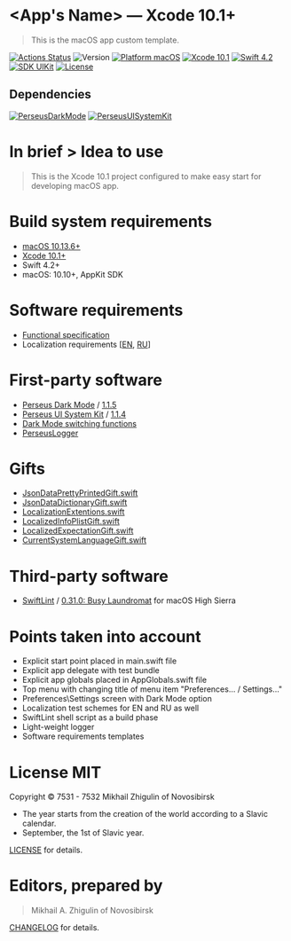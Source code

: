 # <App's Name> — Xcode 10.1+

> This is the macOS app custom template.

[![Actions Status](https://github.com/perseusrealdeal/XcodeTemplateProject/actions/workflows/main.yml/badge.svg)](https://github.com/perseusrealdeal/TheTechnologicalTree/actions)
![Version](https://img.shields.io/badge/Version-0.0.1-green.svg)
[![Platform macOS](https://img.shields.io/badge/Platform-macOS%2010.10+-orange.svg)](https://en.wikipedia.org/wiki/MacOS_version_history)
[![Xcode 10.1](https://img.shields.io/badge/Xcode-10.1+-red.svg)](https://en.wikipedia.org/wiki/Xcode)
[![Swift 4.2](https://img.shields.io/badge/Swift-4.2-orange.svg)](https://docs.swift.org/swift-book/RevisionHistory/RevisionHistory.html)
[![SDK UIKit](https://img.shields.io/badge/SDK-UIKit%20-blueviolet.svg)](https://developer.apple.com/documentation/uikit)
[![License](http://img.shields.io/:License-MIT-blue.svg)](/LICENSE)

## Dependencies

[![PerseusDarkMode](http://img.shields.io/:PerseusDarkMode-1.1.5-green.svg)](https://github.com/perseusrealdeal/PerseusDarkMode/tree/1.1.5)
[![PerseusUISystemKit](http://img.shields.io/:PerseusUISystemKit-1.1.4-green.svg)](https://github.com/perseusrealdeal/PerseusUISystemKit/tree/1.1.4)

# In brief > Idea to use

> This is the Xcode 10.1 project configured to make easy start for developing macOS app.

# Build system requirements

- [macOS 10.13.6+](https://apps.apple.com/us/app/macos-high-sierra/id1246284741?ls=1)
- [Xcode 10.1+](https://stackoverflow.com/questions/10335747/how-to-download-xcode-dmg-or-xip-file)
- Swift 4.2+
- macOS: 10.10+, AppKit SDK

# Software requirements

- [Functional specification](/REQUIREMENTS.md)
- Localization requirements [[EN](/T3Project/Configuration/CustomerExpectations/Expectations_en.plist), [RU](/T3Project/Configuration/CustomerExpectations/Expectations_ru.plist)]

# First-party software

- [Perseus Dark Mode](https://github.com/perseusrealdeal/PerseusDarkMode.git) / [1.1.5](https://github.com/perseusrealdeal/perseusdarkmode/releases/tag/1.1.5)
- [Perseus UI System Kit](https://github.com/perseusrealdeal/PerseusUISystemKit.git) / [1.1.4](https://github.com/perseusrealdeal/perseusuisystemkit/releases/tag/1.1.4)
- [Dark Mode switching functions](https://gist.github.com/perseusrealdeal/11b1bab47f13134832b859f49d9af706)
- [PerseusLogger](https://gist.github.com/perseusrealdeal/df456a9825fcface44eca738056eb6d5)

# Gifts

- [JsonDataPrettyPrintedGift.swift](/T3Project/FirstPartyCode/Gifts/JsonDataPrettyPrintedGift.swift)
- [JsonDataDictionaryGift.swift](/T3Project/FirstPartyCode/Gifts/JsonDataDictionaryGift.swift)
- [LocalizationExtentions.swift](/T3Project/FirstPartyCode/Gifts/LocalizationExtentions.swift)
- [LocalizedInfoPlistGift.swift](/T3ProductTests/GiftsAndHelpers/LocalizedInfoPlistGift.swift)
- [LocalizedExpectationGift.swift](/T3ProductTests/GiftsAndHelpers/LocalizedExpectationGift.swift)
- [CurrentSystemLanguageGift.swift](/T3ProductTests/GiftsAndHelpers/CurrentSystemLanguageGift.swift)

# Third-party software

- [SwiftLint](https://github.com/realm/SwiftLint) / [0.31.0: Busy Laundromat](https://github.com/realm/SwiftLint/releases/tag/0.31.0) for macOS High Sierra

# Points taken into account

- Explicit start point placed in main.swift file
- Explicit app delegate with test bundle
- Explicit app globals placed in AppGlobals.swift file
- Top menu with changing title of menu item "Preferences... / Settings..."
- Preferences\Settings screen with Dark Mode option
- Localization test schemes for EN and RU as well
- SwiftLint shell script as a build phase
- Light-weight logger
- Software requirements templates

# License MIT

Copyright © 7531 - 7532 Mikhail Zhigulin of Novosibirsk

- The year starts from the creation of the world according to a Slavic calendar.
- September, the 1st of Slavic year.

[LICENSE](/LICENSE) for details.

# Editors, prepared by

> Mikhail A. Zhigulin of Novosibirsk

[CHANGELOG](/CHANGELOG.md) for details.
